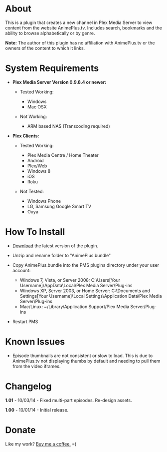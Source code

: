 About
=====

This is a plugin that creates a new channel in Plex Media Server to view content from the website AnimePlus.tv.  Includes search, bookmarks and the ability to browse alphabetically or by genre.

**Note:** The author of this plugin has no affiliation with AnimePlus.tv or the owners of the content to which it links.

System Requirements
===================

- **Plex Media Server Version 0.9.8.4 or newer:**
	
	- Tested Working:
		- Windows
		- Mac OSX
		
	- Not Working:
		- ARM based NAS (Transcoding required)

- **Plex Clients:**

	- Tested Working:
		- Plex Media Centre / Home Theater
		- Android
		- Plex/Web
		- Windows 8
		- iOS
		- Roku
		
	- Not Tested:
		- Windows Phone
		- LG, Samsung Google Smart TV
		- Ouya

How To Install
==============

- [Download](https://github.com/TehCrucible/AnimePlus.bundle/archive/master.zip) the latest version of the plugin.

- Unzip and rename folder to "AnimePlus.bundle"

- Copy AnimePlus.bundle into the PMS plugins directory under your user account:
	- Windows 7, Vista, or Server 2008: C:\Users[Your Username]\AppData\Local\Plex Media Server\Plug-ins
	- Windows XP, Server 2003, or Home Server: C:\Documents and Settings[Your Username]\Local Settings\Application Data\Plex Media Server\Plug-ins
	- Mac/Linux: ~/Library/Application Support/Plex Media Server/Plug-ins

- Restart PMS

Known Issues
============

- Episode thumbnails are not consistent or slow to load.  This is due to AnimePlus.tv not displaying thumbs by default and needing to pull them from the video iframes.


Changelog
=========

**1.01** - 10/03/14 - Fixed multi-part episodes. Re-design assets.

**1.00** - 10/01/14 - Initial release.

Donate
======

Like my work?  [Buy me a coffee.](https://www.paypal.com/cgi-bin/webscr?cmd=_s-xclick&hosted_button_id=JUV2JAVFXY86Q)  =)
